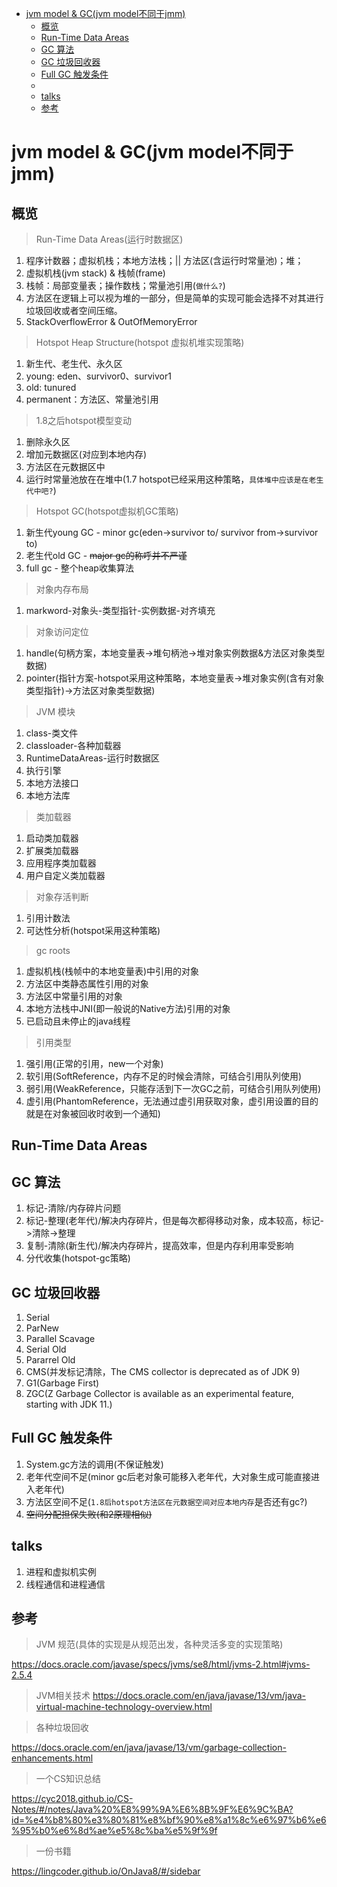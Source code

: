 <!-- TOC -->

- [jvm model & GC(jvm model不同于jmm)](#jvm-model--gcjvm-model不同于jmm)
    - [概览](#概览)
    - [Run-Time Data Areas](#run-time-data-areas)
    - [GC 算法](#gc-算法)
    - [GC 垃圾回收器](#gc-垃圾回收器)
    - [Full GC 触发条件](#full-gc-触发条件)
    - [](#)
    - [talks](#talks)
    - [参考](#参考)

<!-- /TOC -->
# jvm model & GC(jvm model不同于jmm)

## 概览
>Run-Time Data Areas(运行时数据区)
1. 程序计数器；虚拟机栈；本地方法栈；|| 方法区(含运行时常量池)；堆；
2. 虚拟机栈(jvm stack) & 栈帧(frame)
3. 栈帧：局部变量表；操作数栈；常量池引用(`做什么?`)
4. 方法区在逻辑上可以视为堆的一部分，但是简单的实现可能会选择不对其进行垃圾回收或者空间压缩。
5. StackOverflowError & OutOfMemoryError

>Hotspot Heap Structure(hotspot 虚拟机堆实现策略)
1. 新生代、老生代、永久区
2. young: eden、survivor0、survivor1
3. old: tunured
4. permanent：方法区、常量池引用

>1.8之后hotspot模型变动
1. 删除永久区
2. 增加元数据区(对应到本地内存)
3. 方法区在元数据区中
4. 运行时常量池放在在堆中(1.7 hotspot已经采用这种策略，`具体堆中应该是在老生代中吧?`)

>Hotspot GC(hotspot虚拟机GC策略)
1. 新生代young GC - minor gc(eden->survivor to/ survivor from->survivor to)
2. 老生代old GC - ~~major gc的称呼并不严谨~~
3. full gc - 整个heap收集算法


>对象内存布局
1. markword-对象头-类型指针-实例数据-对齐填充

>对象访问定位
1. handle(句柄方案，本地变量表->堆句柄池->堆对象实例数据&方法区对象类型数据)
2. pointer(指针方案-hotspot采用这种策略，本地变量表->堆对象实例(含有对象类型指针)->方法区对象类型数据)

>JVM 模块
1. class-类文件
2. classloader-各种加载器
3. RuntimeDataAreas-运行时数据区
4. 执行引擎
5. 本地方法接口
6. 本地方法库

>类加载器
1. 启动类加载器
2. 扩展类加载器
3. 应用程序类加载器
4. 用户自定义类加载器

>对象存活判断
1. 引用计数法
2. 可达性分析(hotspot采用这种策略)

>gc roots
1. 虚拟机栈(栈帧中的本地变量表)中引用的对象  
1. 方法区中类静态属性引用的对象
1. 方法区中常量引用的对象  
1. 本地方法栈中JNI(即一般说的Native方法)引用的对象
1. 已启动且未停止的java线程

>引用类型
1. 强引用(正常的引用，new一个对象)
2. 软引用(SoftReference，内存不足的时候会清除，可结合引用队列使用)
3. 弱引用(WeakReference，只能存活到下一次GC之前，可结合引用队列使用)
4. 虚引用(PhantomReference，无法通过虚引用获取对象，虚引用设置的目的就是在对象被回收时收到一个通知)


## Run-Time Data Areas

## GC 算法
1. 标记-清除/内存碎片问题
2. 标记-整理(老年代)/解决内存碎片，但是每次都得移动对象，成本较高，标记->清除->整理
3. 复制-清除(新生代)/解决内存碎片，提高效率，但是内存利用率受影响
4. 分代收集(hotspot-gc策略)

## GC 垃圾回收器
1. Serial
2. ParNew
3. Parallel Scavage
4. Serial Old
5. Pararrel Old
6. CMS(并发标记清除，The CMS collector is deprecated as of JDK 9)
7. G1(Garbage First)
8. ZGC(Z Garbage Collector is available as an experimental feature, starting with JDK 11.)


## Full GC 触发条件
1. System.gc方法的调用(不保证触发)
2. 老年代空间不足(minor gc后老对象可能移入老年代，大对象生成可能直接进入老年代)
3. 方法区空间不足(`1.8后hotspot方法区在元数据空间对应本地内存`是否还有gc?)
4. ~~空间分配担保失败(和2原理相似)~~

## 

## talks
1. 进程和虚拟机实例
2. 线程通信和进程通信

## 参考
>JVM 规范(具体的实现是从规范出发，各种灵活多变的实现策略)

https://docs.oracle.com/javase/specs/jvms/se8/html/jvms-2.html#jvms-2.5.4


>JVM相关技术
https://docs.oracle.com/en/java/javase/13/vm/java-virtual-machine-technology-overview.html

>各种垃圾回收

https://docs.oracle.com/en/java/javase/13/vm/garbage-collection-enhancements.html

>一个CS知识总结

https://cyc2018.github.io/CS-Notes/#/notes/Java%20%E8%99%9A%E6%8B%9F%E6%9C%BA?id=%e4%b8%80%e3%80%81%e8%bf%90%e8%a1%8c%e6%97%b6%e6%95%b0%e6%8d%ae%e5%8c%ba%e5%9f%9f

>一份书籍

https://lingcoder.github.io/OnJava8/#/sidebar